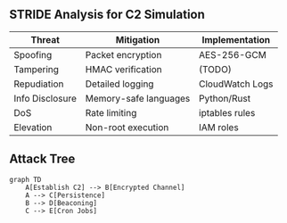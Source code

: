 ## STRIDE Analysis for C2 Simulation

| Threat        | Mitigation                          | Implementation |
|---------------|-------------------------------------|----------------|
| Spoofing      | Packet encryption                   | AES-256-GCM    |
| Tampering     | HMAC verification                   | (TODO)         |
| Repudiation   | Detailed logging                    | CloudWatch Logs|
| Info Disclosure | Memory-safe languages              | Python/Rust    |
| DoS           | Rate limiting                       | iptables rules |
| Elevation     | Non-root execution                  | IAM roles      |

## Attack Tree

```mermaid
graph TD
    A[Establish C2] --> B[Encrypted Channel]
    A --> C[Persistence]
    B --> D[Beaconing]
    C --> E[Cron Jobs]